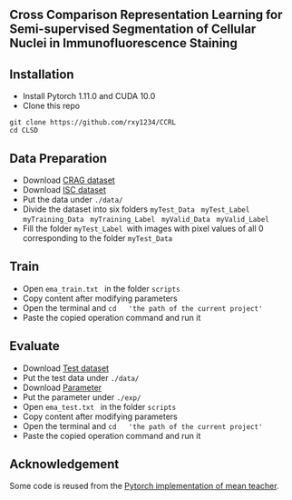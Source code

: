 ##  Cross Comparison Representation Learning for Semi-supervised Segmentation of Cellular Nuclei in Immunofluorescence Staining




## Installation
* Install Pytorch 1.11.0 and CUDA 10.0
* Clone this repo
```
git clone https://github.com/rxy1234/CCRL
cd CLSD
```

## Data Preparation
* Download [CRAG dataset](https://warwick.ac.uk/fac/cross_fac/tia/data/mildnet) <br/>
* Download [ISC dataset](https://pan.baidu.com/s/1QqyUsJTwVCs-1hrT0fsuaw?pwd=xec0 
) <br/>
* Put the data under `./data/`
* Divide the dataset into six folders `myTest_Data ` `myTest_Label ` `myTraining_Data ` `myTraining_Label ` `myValid_Data ` `myValid_Label `
* Fill the folder `myTest_Label `with images with pixel values of all 0 corresponding to the folder `myTest_Data `

## Train
* Open `ema_train.txt ` in the folder `scripts `
* Copy content after modifying parameters
* Open the terminal and  `cd   'the path of the current project' `
* Paste the copied operation command and run it

## Evaluate
* Download [Test dataset](https://pan.baidu.com/s/16VGSDwuCUk1QDT4AUcyMLg?pwd=w2zv ) <br/>
* Put the test data under `./data/`
* Download [Parameter](https://pan.baidu.com/s/1I643oztfFyZJXXKUW4IIRg?pwd=qbxt ) <br/>
* Put the parameter under `./exp/`
* Open `ema_test.txt ` in the folder `scripts `
* Copy content after modifying parameters
* Open the terminal and  `cd   'the path of the current project' `
* Paste the copied operation command and run it

## Acknowledgement
Some code is reused from the [Pytorch implementation of mean teacher](https://github.com/CuriousAI/mean-teacher). 

